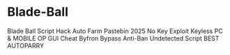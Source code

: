 # Blade-Ball
Blade Ball Script Hack Auto Farm Pastebin 2025 No Key Exploit Keyless PC &amp; MOBILE OP GUI Cheat Byfron Bypass Anti-Ban Undetected Script BEST AUTOPARRY
